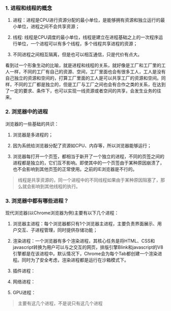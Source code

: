 ### 1. 进程和线程的概念

1. 进程：进程是CPU进行资源分配的最小单位，是能够拥有资源和独立运行的最小单位，进程之间不会共享资源；

2. 线程: 线程是CPU调度的最小单位，线程是建立在进程基础之上的一次程序运行单位，一个进程可以有多个线程，多个线程共享进程的资源；

3. 不同进程之间相互隔离，但是也可以相互通信，只是代价有点大。

看到过一个形象生动的比喻，就是进程和线程的关系，就好像是工厂和工厂里的工人一样，不同的工厂有自己的资源、空间，工厂里面也会有很多工人，工人是没有自己独立的资源和空间的，打算工厂里面的工人是可以共享工厂的资源和空间。同样，不同的工厂都是独立的，但是工厂与工厂之间也会有合作之类的关系，在达到了一定的要求、条件下，也可以实现一线资源或者空间的共享，会发生业务的往来。

### 2. 浏览器中的进程

浏览器的一些基础的共识：

1. 浏览器是多进程的；

2. 因为系统给浏览器分配了资源如CPU、内存等，所以浏览器能够运行；

3. 浏览器每打开一个页签，都相当于新开了一个独立的进程，不同的页签之间的进程都是独立的，它们互不影响。即使其中的一个页签由于某种原因崩溃了，也不会影响到其他页签的正常使用。之前的IE浏览器是不行的。

> 线程是共享资源的，同一个进程中的不同线程如果由于某种原因阻塞了，那么就会影响到其他线程的执行。

### 3. 浏览器中都有哪些进程？

现代浏览器(以Chrome浏览器为例)主要有以下几个进程：

1. 浏览器主进程：每个浏览器都只有1个浏览器主进程，主要负责界面展示、用户交互、子进程管理，同时提供存储功能；

2. 渲染进程：一个浏览器有多个渲染进程，其核心任务是将HTML、CSS和javascript转换为用户可以与之交互的网页，排版引擎Blink和javascript的V8引擎都是在该进程中。默认情况下，Chrome会为每个Tab都创建一个渲染进程。同时为了安全考虑，渲染进程都是运行在沙箱模式下。

3. 插件进程：

4. 网络进程：

5. GPU进程：

> 主要有这几个进程，不是说只有这几个进程